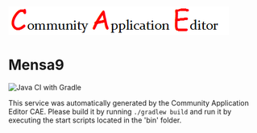![CAE](https://github.com/GHProjectsTest/microservice-337/blob/master/img/logo.png)  

Mensa9
===================
![Java CI with Gradle](https://github.com/GHProjectsTest/microservice-337/workflows/Java%20CI%20with%20Gradle/badge.svg?branch=master)

This service was automatically generated by the Community Application Editor CAE. Please build it by running `./gradlew build` and run it by executing the start scripts located in the 'bin' folder.
